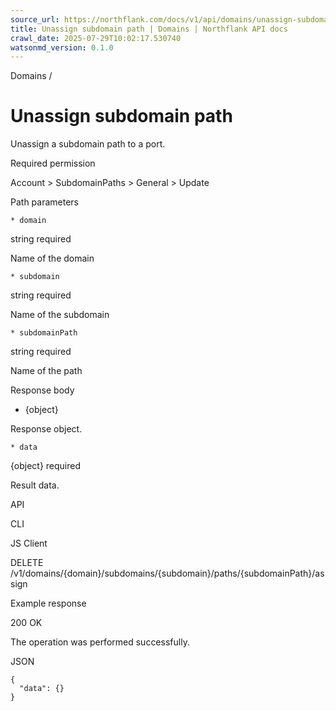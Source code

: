 ```yaml
---
source_url: https://northflank.com/docs/v1/api/domains/unassign-subdomain-path
title: Unassign subdomain path | Domains | Northflank API docs
crawl_date: 2025-07-29T10:02:17.530740
watsonmd_version: 0.1.0
---
```


Domains / 

# Unassign subdomain path

Unassign a subdomain path to a port.

Required permission

Account > SubdomainPaths > General > Update

Path parameters

    * domain

string required

Name of the domain

    * subdomain

string required

Name of the subdomain

    * subdomainPath

string required

Name of the path




Response body

  * {object}

Response object.

    * data

{object} required

Result data.




API

CLI

JS Client

DELETE /v1/domains/{domain}/subdomains/{subdomain}/paths/{subdomainPath}/assign

Example response

200 OK

The operation was performed successfully.

JSON
    
    
    {
      "data": {}
    }
